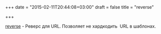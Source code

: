 +++
date = "2015-02-11T20:44:08+03:00"
draft = false
title = "reverse"

+++

<p><a href="https://github.com/alehano/reverse">reverse</a>&nbsp;- Реверс для&nbsp;URL. Позволяет не хардкодить &nbsp;URL в шаблонах.</p>

